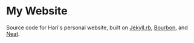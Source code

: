 # My Website

Source code for Hari's personal website, built on [Jekyll.rb](http://jekyllrb.com/), 
[Bourbon](http://bourbon.io/), and [Neat](http://neat.bourbon.io/).
